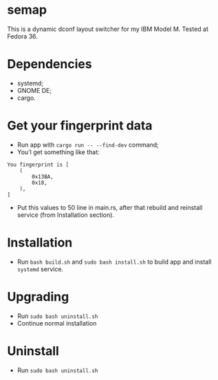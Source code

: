# semap

This is a dynamic dconf layout switcher for my IBM Model M. Tested at Fedora 36.

# Dependencies

* systemd;
* GNOME DE;
* cargo.

# Get your fingerprint data

* Run app with `cargo run -- --find-dev` command;
* You'l get something like that:
```
You fingerprint is [
    (
        0x13BA,
        0x18,
    ),
]
```

* Put this values to 50 line in main.rs, after that rebuild and reinstall service (from Installation section).

# Installation

* Run `bash build.sh` and `sudo bash install.sh` to build app and install `systemd` service.

# Upgrading

* Run `sudo bash uninstall.sh`
* Continue normal installation

# Uninstall

* Run `sudo bash uninstall.sh`

